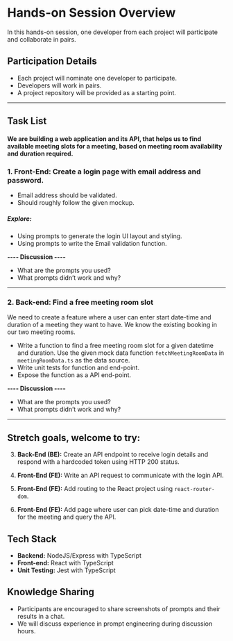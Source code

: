# Hands-on Session Overview

In this hands-on session, one developer from each project will participate and collaborate in pairs.

## Participation Details

- Each project will nominate one developer to participate.
- Developers will work in pairs.
- A project repository will be provided as a starting point.

-----

## Task List

#### We are building a web application and its API, that helps us to find available meeting slots for a meeting, based on meeting room availability and duration required.

### 1. Front-End: Create a login page with email address and password.

- Email address should be validated.
- Should roughly follow the given mockup.

##### Explore:
- Using prompts to generate the login UI layout and styling.
- Using prompts to write the Email validation function.

**----  Discussion ----**

- What are the prompts you used?
- What prompts didn’t work and why?

---

### 2. Back-end: Find a free meeting room slot
We need to create a feature where a user can enter start date-time and duration of a meeting they want to have. We know the existing booking in our two meeting rooms.

- Write a function to find a free meeting room slot for a given datetime and duration. Use the given mock data function `fetchMeetingRoomData` in `meetingRoomData.ts` as the data source.
- Write unit tests for function and end-point.
- Expose the function as a API end-point.

**----  Discussion ----**

- What are the prompts you used?
- What prompts didn’t work and why?

-----
## Stretch goals, welcome to try:

3. **Back-End (BE):** Create an API endpoint to receive login details and respond with a hardcoded token using HTTP 200 status.

4. **Front-End (FE):** Write an API request to communicate with the login API.

5. **Front-End (FE):** Add routing to the React project using `react-router-dom`.

6. **Front-End (FE):** Add page where user can pick date-time and duration for the meeting and query the API.


## Tech Stack

- **Backend:** NodeJS/Express with TypeScript
- **Front-end:** React with TypeScript
- **Unit Testing:** Jest with TypeScript

## Knowledge Sharing

- Participants are encouraged to share screenshots of prompts and their results in a chat.
- We will discuss experience in prompt engineering during discussion hours.
